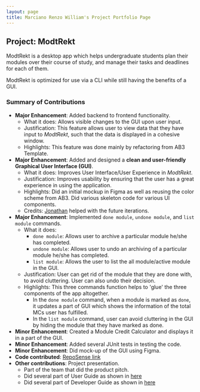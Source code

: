 ```yaml
---
layout: page
title: Marciano Renzo William's Project Portfolio Page
---
```


## Project: ModtRekt

ModtRekt is a desktop app which helps undergraduate students plan their modules over their course
of study, and manage their tasks and deadlines for each of them.

ModtRekt is optimized for use via a CLI while still having the benefits of a GUI.

### Summary of Contributions

* **Major Enhancement**: Added backend to frontend functionality.
  * What it does: Allows visible changes to the GUI upon user input.
  * Justification: This feature allows user to view data that they have input to _ModtRekt_, such that the data is displayed in a cohesive window.
  * Highlights: This feature was done mainly by refactoring from AB3 Template.
* **Major Enhancement**: Added and designed a **clean and user-friendly Graphical User Interface (GUI)**.
  * What it does: Improves User Interface/User Experience in _ModtRekt_.
  * Justification: Improves usability by ensuring that the user has a great experience in using the application.
  * Highlights: Did an initial mockup in Figma as well as reusing the color scheme from AB3. Did various skeleton code for various UI components.
  * Credits: [Jonathan](https://github.com/jontmy) helped with the future iterations.
* **Major Enhancement**: Implemented `done module`, `undone module`, and `list module` commands.
  * What it does:
    * `done module`: Allows user to archive a particular module he/she has completed.
    * `undone module`: Allows user to undo an archiving of a particular module he/she has completed.
    * `list module`: Allows the user to list the all module/active module in the GUI.
  * Justification: User can get rid of the module that they are done with, to avoid cluttering. User can also undo their decision.
  * Highlights: This three commands function helps to 'glue' the three components of the app altogether.
    * In the `done module` command, when a module is marked as `done`, it updates a part of GUI which shows the information of the total MCs user has fulfilled.
    * In the `list module` command, user can avoid cluttering in the GUI by hiding the module that they have marked as done.
* **Minor Enhancement**: Created a Module Credit Calculator and displays it in a part of the GUI.
* **Minor Enhancement**: Added several JUnit tests in testing the code.
* **Minor Enhancement**: Did mock-up of the GUI using Figma.
* **Code contributed**: [RepoSense link](https://nus-cs2103-ay2223s1.github.io/tp-dashboard/?search=midnightfeverrr&breakdown=true&sort=groupTitle&sortWithin=title&timeframe=commit&mergegroup=&groupSelect=groupByRepos&checkedFileTypes=docs~functional-code~test-code~other)
* **Other contributions**: Project presentation.
  * Part of the team that did the product pitch.
  * Did several part of User Guide as shown in [here](https://ay2223s1-cs2103t-w10-4.github.io/tp/UserGuide.html)
  * Did several part of Developer Guide as shown in [here](https://ay2223s1-cs2103t-w10-4.github.io/tp/DeveloperGuide.html)
